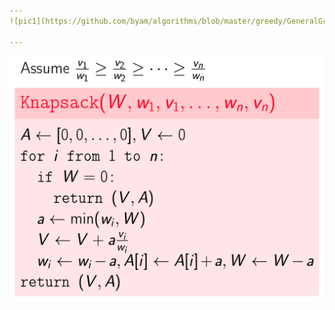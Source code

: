 ```yaml
---
![pic1](https://github.com/byam/algorithms/blob/master/greedy/GeneralGreedy.png)

---
```

![pic1](https://github.com/byam/algorithms/blob/master/greedy/Knapsack.png)

